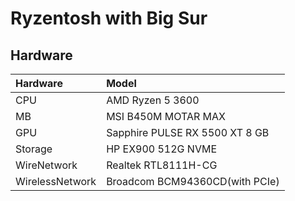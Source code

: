 # Ryzentosh with Big Sur

## Hardware
|Hardware|Model|
|:--------|:-------|
|CPU|AMD Ryzen 5 3600|
|MB|MSI B450M MOTAR MAX|
|GPU|Sapphire PULSE RX 5500 XT 8 GB|
|Storage|HP EX900 512G NVME|
|WireNetwork|Realtek RTL8111H-CG|
|WirelessNetwork|Broadcom BCM94360CD(with PCIe)|
